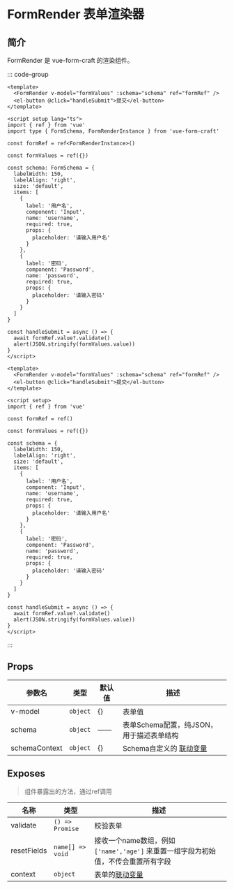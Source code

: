 <script setup>
import FormRender from '../demo/FormRender.vue'

</script>

# FormRender 表单渲染器

## 简介

FormRender 是 vue-form-craft 的渲染组件。

<FormRender/>

::: code-group

```vue [TypeScript]
<template>
  <FormRender v-model="formValues" :schema="schema" ref="formRef" />
  <el-button @click="handleSubmit">提交</el-button>
</template>

<script setup lang="ts">
import { ref } from 'vue'
import type { FormSchema, FormRenderInstance } from 'vue-form-craft'

const formRef = ref<FormRenderInstance>()

const formValues = ref({})

const schema: FormSchema = {
  labelWidth: 150,
  labelAlign: 'right',
  size: 'default',
  items: [
    {
      label: '用户名',
      component: 'Input',
      name: 'username',
      required: true,
      props: {
        placeholder: '请输入用户名'
      }
    },
    {
      label: '密码',
      component: 'Password',
      name: 'password',
      required: true,
      props: {
        placeholder: '请输入密码'
      }
    }
  ]
}

const handleSubmit = async () => {
  await formRef.value?.validate()
  alert(JSON.stringify(formValues.value))
}
</script>
```

```vue [JavaScript]
<template>
  <FormRender v-model="formValues" :schema="schema" ref="formRef" />
  <el-button @click="handleSubmit">提交</el-button>
</template>

<script setup>
import { ref } from 'vue'

const formRef = ref()

const formValues = ref({})

const schema = {
  labelWidth: 150,
  labelAlign: 'right',
  size: 'default',
  items: [
    {
      label: '用户名',
      component: 'Input',
      name: 'username',
      required: true,
      props: {
        placeholder: '请输入用户名'
      }
    },
    {
      label: '密码',
      component: 'Password',
      name: 'password',
      required: true,
      props: {
        placeholder: '请输入密码'
      }
    }
  ]
}

const handleSubmit = async () => {
  await formRef.value?.validate()
  alert(JSON.stringify(formValues.value))
}
</script>
```

:::

## Props

| 参数名        | 类型     | 默认值 | 描述                                     |
| ------------- | -------- | ------ | ---------------------------------------- |
| v-model       | `object` | {}     | 表单值                                   |
| schema        | `object` | ——     | 表单Schema配置，纯JSON，用于描述表单结构 |
| schemaContext | `object` | {}     | Schema自定义的 [联动变量](/doc/linkage)  |

## Exposes

> 组件暴露出的方法，通过ref调用

| 名称        | 类型             | 描述                                                                              |
| ----------- | ---------------- | --------------------------------------------------------------------------------- |
| validate    | `() => Promise`  | 校验表单                                                                          |
| resetFields | `name[] => void` | 接收一个name数组，例如`['name','age']` 来重置一组字段为初始值，不传会重置所有字段 |
| context     | `object`         | 表单的[联动变量](/doc/linkage)                                                    |
